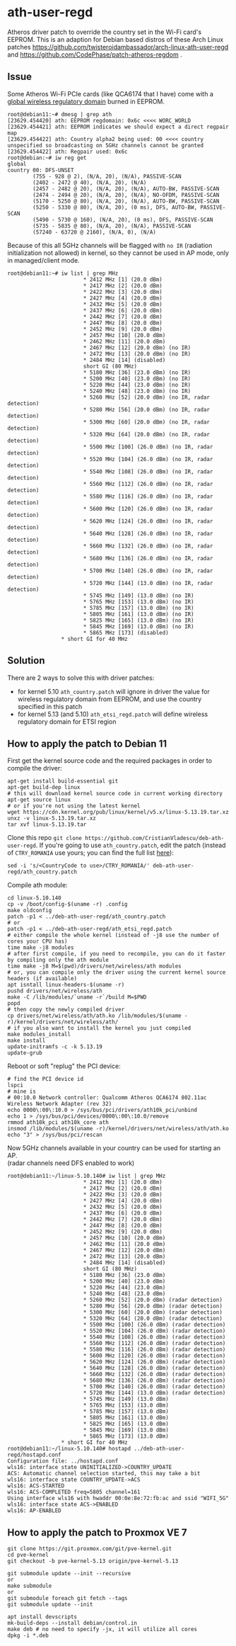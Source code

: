 # ath-user-regd
Atheros driver patch to override the country set in the Wi-Fi card's EEPROM. This is an adaption for Debian based distros of these Arch Linux patches https://github.com/twisteroidambassador/arch-linux-ath-user-regd and https://github.com/CodePhase/patch-atheros-regdom .

## Issue
Some Atheros Wi-Fi PCIe cards (like QCA6174 that I have) come with a [global wireless regulatory domain](https://wireless.wiki.kernel.org/en/users/drivers/ath#eeprom_world_regulatory_domain) burned in EEPROM.
```
root@debian11:~# dmesg | grep ath
[23629.454420] ath: EEPROM regdomain: 0x6c <<<< WORC_WORLD
[23629.454421] ath: EEPROM indicates we should expect a direct regpair map
[23629.454422] ath: Country alpha2 being used: 00 <<<< country unspecified so broadcasting on 5GHz channels cannot be granted
[23629.454422] ath: Regpair used: 0x6c
root@debian:~# iw reg get
global
country 00: DFS-UNSET
        (755 - 928 @ 2), (N/A, 20), (N/A), PASSIVE-SCAN
        (2402 - 2472 @ 40), (N/A, 20), (N/A)
        (2457 - 2482 @ 20), (N/A, 20), (N/A), AUTO-BW, PASSIVE-SCAN
        (2474 - 2494 @ 20), (N/A, 20), (N/A), NO-OFDM, PASSIVE-SCAN
        (5170 - 5250 @ 80), (N/A, 20), (N/A), AUTO-BW, PASSIVE-SCAN
        (5250 - 5330 @ 80), (N/A, 20), (0 ms), DFS, AUTO-BW, PASSIVE-SCAN
        (5490 - 5730 @ 160), (N/A, 20), (0 ms), DFS, PASSIVE-SCAN
        (5735 - 5835 @ 80), (N/A, 20), (N/A), PASSIVE-SCAN
        (57240 - 63720 @ 2160), (N/A, 0), (N/A)
```
Because of this all 5GHz channels will be flagged with `no IR` (radiation initialization not allowed) in kernel, so they cannot be used in AP mode, only in managed/client mode.  
```
root@debian11:~# iw list | grep MHz
                        * 2412 MHz [1] (20.0 dBm)
                        * 2417 MHz [2] (20.0 dBm)
                        * 2422 MHz [3] (20.0 dBm)
                        * 2427 MHz [4] (20.0 dBm)
                        * 2432 MHz [5] (20.0 dBm)
                        * 2437 MHz [6] (20.0 dBm)
                        * 2442 MHz [7] (20.0 dBm)
                        * 2447 MHz [8] (20.0 dBm)
                        * 2452 MHz [9] (20.0 dBm)
                        * 2457 MHz [10] (20.0 dBm)
                        * 2462 MHz [11] (20.0 dBm)
                        * 2467 MHz [12] (20.0 dBm) (no IR)
                        * 2472 MHz [13] (20.0 dBm) (no IR)
                        * 2484 MHz [14] (disabled)
                        short GI (80 MHz)
                        * 5180 MHz [36] (23.0 dBm) (no IR)
                        * 5200 MHz [40] (23.0 dBm) (no IR)
                        * 5220 MHz [44] (23.0 dBm) (no IR)
                        * 5240 MHz [48] (23.0 dBm) (no IR)
                        * 5260 MHz [52] (20.0 dBm) (no IR, radar detection)
                        * 5280 MHz [56] (20.0 dBm) (no IR, radar detection)
                        * 5300 MHz [60] (20.0 dBm) (no IR, radar detection)
                        * 5320 MHz [64] (20.0 dBm) (no IR, radar detection)
                        * 5500 MHz [100] (26.0 dBm) (no IR, radar detection)
                        * 5520 MHz [104] (26.0 dBm) (no IR, radar detection)
                        * 5540 MHz [108] (26.0 dBm) (no IR, radar detection)
                        * 5560 MHz [112] (26.0 dBm) (no IR, radar detection)
                        * 5580 MHz [116] (26.0 dBm) (no IR, radar detection)
                        * 5600 MHz [120] (26.0 dBm) (no IR, radar detection)
                        * 5620 MHz [124] (26.0 dBm) (no IR, radar detection)
                        * 5640 MHz [128] (26.0 dBm) (no IR, radar detection)
                        * 5660 MHz [132] (26.0 dBm) (no IR, radar detection)
                        * 5680 MHz [136] (26.0 dBm) (no IR, radar detection)
                        * 5700 MHz [140] (26.0 dBm) (no IR, radar detection)
                        * 5720 MHz [144] (13.0 dBm) (no IR, radar detection)
                        * 5745 MHz [149] (13.0 dBm) (no IR)
                        * 5765 MHz [153] (13.0 dBm) (no IR)
                        * 5785 MHz [157] (13.0 dBm) (no IR)
                        * 5805 MHz [161] (13.0 dBm) (no IR)
                        * 5825 MHz [165] (13.0 dBm) (no IR)
                        * 5845 MHz [169] (13.0 dBm) (no IR)
                        * 5865 MHz [173] (disabled)
                 * short GI for 40 MHz
```
## Solution
There are 2 ways to solve this with driver patches:
 - for kernel 5.10 `ath_country.patch` will ignore in driver the value for wireless regulatory domain from EEPROM, and use the country specified in this patch
 - for kernel 5.13 (and 5.10) `ath_etsi_regd.patch` will define wireless regulatory domain for ETSI region

## How to apply the patch to Debian 11
First get the kernel source code and the required packages in order to compile the driver:
```
apt-get install build-essential git
apt-get build-dep linux
# this will download kernel source code in current working directory
apt-get source linux
# or if you're not using the latest kernel
wget https://cdn.kernel.org/pub/linux/kernel/v5.x/linux-5.13.19.tar.xz
unxz -v linux-5.13.19.tar.xz
tar xvf linux-5.13.19.tar
```
Clone this repo `git clone https://github.com/CristianVladescu/deb-ath-user-regd`.
If you're going to use `ath_country.patch`, edit the patch (instead of `CTRY_ROMANIA` use yours; you can find the full list [here](https://github.com/torvalds/linux/blob/c69cf88cda5faca0e411babb67ac0d8bfd8b4646/drivers/net/wireless/ath/regd.h#L61)):
```
sed -i 's/<CountryCode to use>/CTRY_ROMANIA/' deb-ath-user-regd/ath_country.patch
```
Compile ath module:
```
cd linux-5.10.140
cp -v /boot/config-$(uname -r) .config
make oldconfig
patch -p1 < ../deb-ath-user-regd/ath_country.patch
# or
patch -p1 < ../deb-ath-user-regd/ath_etsi_regd.patch
# either compile the whole kernel (instead of -j8 use the number of cores your CPU has)
time make -j8 modules
# after first compile, if you need to recompile, you can do it faster by compiling only the ath module
time make -j8 M=$(pwd)/drivers/net/wireless/ath modules
# or, you can compile only the driver using the current kernel source headers (if available)
apt isntall linux-headers-$(uname -r)
pushd drivers/net/wireless/ath
make -C /lib/modules/`uname -r`/build M=$PWD
popd
# then copy the newly compiled driver
cp drivers/net/wireless/ath/ath.ko /lib/modules/$(uname -r)/kernel/drivers/net/wireless/ath/
# if you also want to install the kernel you just compiled
make modules_install
make install
update-initramfs -c -k 5.13.19
update-grub
```
Reboot or soft "replug" the PCI device:
```
# find the PCI device id
lspci
# mine is
# 00:10.0 Network controller: Qualcomm Atheros QCA6174 802.11ac Wireless Network Adapter (rev 32)
echo 0000\:00\:10.0 > /sys/bus/pci/drivers/ath10k_pci/unbind
echo 1 > /sys/bus/pci/devices/0000\:00\:10.0/remove
rmmod ath10k_pci ath10k_core ath
insmod /lib/modules/$(uname -r)/kernel/drivers/net/wireless/ath/ath.ko
echo "3" > /sys/bus/pci/rescan
```
Now 5GHz channels available in your country can be used for starting an AP.  
(radar channels need DFS enabled to work)
```
root@debian11:~/linux-5.10.140# iw list | grep MHz
                        * 2412 MHz [1] (20.0 dBm)
                        * 2417 MHz [2] (20.0 dBm)
                        * 2422 MHz [3] (20.0 dBm)
                        * 2427 MHz [4] (20.0 dBm)
                        * 2432 MHz [5] (20.0 dBm)
                        * 2437 MHz [6] (20.0 dBm)
                        * 2442 MHz [7] (20.0 dBm)
                        * 2447 MHz [8] (20.0 dBm)
                        * 2452 MHz [9] (20.0 dBm)
                        * 2457 MHz [10] (20.0 dBm)
                        * 2462 MHz [11] (20.0 dBm)
                        * 2467 MHz [12] (20.0 dBm)
                        * 2472 MHz [13] (20.0 dBm)
                        * 2484 MHz [14] (disabled)
                        short GI (80 MHz)
                        * 5180 MHz [36] (23.0 dBm)
                        * 5200 MHz [40] (23.0 dBm)
                        * 5220 MHz [44] (23.0 dBm)
                        * 5240 MHz [48] (23.0 dBm)
                        * 5260 MHz [52] (20.0 dBm) (radar detection)
                        * 5280 MHz [56] (20.0 dBm) (radar detection)
                        * 5300 MHz [60] (20.0 dBm) (radar detection)
                        * 5320 MHz [64] (20.0 dBm) (radar detection)
                        * 5500 MHz [100] (26.0 dBm) (radar detection)
                        * 5520 MHz [104] (26.0 dBm) (radar detection)
                        * 5540 MHz [108] (26.0 dBm) (radar detection)
                        * 5560 MHz [112] (26.0 dBm) (radar detection)
                        * 5580 MHz [116] (26.0 dBm) (radar detection)
                        * 5600 MHz [120] (26.0 dBm) (radar detection)
                        * 5620 MHz [124] (26.0 dBm) (radar detection)
                        * 5640 MHz [128] (26.0 dBm) (radar detection)
                        * 5660 MHz [132] (26.0 dBm) (radar detection)
                        * 5680 MHz [136] (26.0 dBm) (radar detection)
                        * 5700 MHz [140] (26.0 dBm) (radar detection)
                        * 5720 MHz [144] (13.0 dBm) (radar detection)
                        * 5745 MHz [149] (13.0 dBm)
                        * 5765 MHz [153] (13.0 dBm)
                        * 5785 MHz [157] (13.0 dBm)
                        * 5805 MHz [161] (13.0 dBm)
                        * 5825 MHz [165] (13.0 dBm)
                        * 5845 MHz [169] (13.0 dBm)
                        * 5865 MHz [173] (13.0 dBm)
                 * short GI for 40 MHz
root@debian11:~/linux-5.10.140# hostapd ../deb-ath-user-regd/hostapd.conf 
Configuration file: ../hostapd.conf
wls16: interface state UNINITIALIZED->COUNTRY_UPDATE
ACS: Automatic channel selection started, this may take a bit
wls16: interface state COUNTRY_UPDATE->ACS
wls16: ACS-STARTED 
wls16: ACS-COMPLETED freq=5805 channel=161
Using interface wls16 with hwaddr 00:0e:8e:72:fb:ac and ssid "WIFI_5G"
wls16: interface state ACS->ENABLED
wls16: AP-ENABLED 
```

## How to apply the patch to Proxmox VE 7
```
git clone https://git.proxmox.com/git/pve-kernel.git
cd pve-kernel
git checkout -b pve-kernel-5.13 origin/pve-kernel-5.13

git submodule update --init --recursive
or
make submodule
or
git submodule foreach git fetch --tags
git submodule update --init

apt install devscripts
mk-build-deps --install debian/control.in
make deb # no need to specify -jx, it will utilize all cores
dpkg -i *.deb
```
